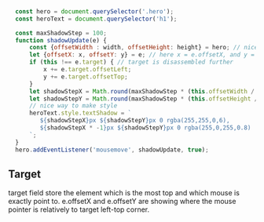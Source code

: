 ```javascript
  
  const hero = document.querySelector('.hero');
  const heroText = document.querySelector('h1');

  const maxShadowStep = 100;
  function shadowUpdate(e) {
      const {offsetWidth : width, offsetHeight: height} = hero; // nice way to gather some important fields in one line
      let {offsetX: x, offsetY: y} = e; // here x = e.offsetX, and y = e.offsetY
      if (this !== e.target) { // target is disassembled further
          x += e.target.offsetLeft;
          y += e.target.offsetTop;
      }
      let shadowStepX = Math.round(maxShadowStep * (this.offsetWidth / 2 - x)/this.offsetWidth);
      let shadowStepY = Math.round(maxShadowStep * (this.offsetHeight / 2 - y)/this.offsetHeight);
	  // nice way to make style
      heroText.style.textShadow = `
         ${shadowStepX}px ${shadowStepY}px 0 rgba(255,255,0,6),
         ${shadowStepX * -1}px ${shadowStepY}px 0 rgba(255,0,255,0.8)
      `;
  }
  hero.addEventListener('mousemove', shadowUpdate, true);
```

## Target
target field store the element which is the most top and which mouse is exactly point to.
e.offsetX and e.offsetY are showing where the mouse pointer is relatively to target left-top corner.